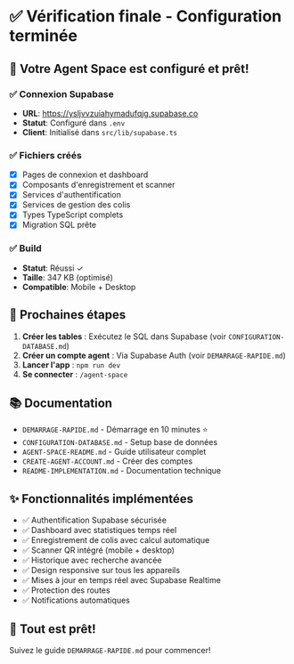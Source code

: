 # ✅ Vérification finale - Configuration terminée

## 🎯 Votre Agent Space est configuré et prêt!

### ✅ Connexion Supabase
- **URL**: https://ysljvvzuiahymadufqjg.supabase.co
- **Statut**: Configuré dans `.env`
- **Client**: Initialisé dans `src/lib/supabase.ts`

### ✅ Fichiers créés
- [x] Pages de connexion et dashboard
- [x] Composants d'enregistrement et scanner
- [x] Services d'authentification
- [x] Services de gestion des colis
- [x] Types TypeScript complets
- [x] Migration SQL prête

### ✅ Build
- **Statut**: Réussi ✓
- **Taille**: 347 KB (optimisé)
- **Compatible**: Mobile + Desktop

## 🚀 Prochaines étapes

1. **Créer les tables** : Exécutez le SQL dans Supabase (voir `CONFIGURATION-DATABASE.md`)
2. **Créer un compte agent** : Via Supabase Auth (voir `DEMARRAGE-RAPIDE.md`)
3. **Lancer l'app** : `npm run dev`
4. **Se connecter** : `/agent-space`

## 📚 Documentation

- `DEMARRAGE-RAPIDE.md` - Démarrage en 10 minutes ⭐
- `CONFIGURATION-DATABASE.md` - Setup base de données
- `AGENT-SPACE-README.md` - Guide utilisateur complet
- `CREATE-AGENT-ACCOUNT.md` - Créer des comptes
- `README-IMPLEMENTATION.md` - Documentation technique

## ✨ Fonctionnalités implémentées

- ✅ Authentification Supabase sécurisée
- ✅ Dashboard avec statistiques temps réel
- ✅ Enregistrement de colis avec calcul automatique
- ✅ Scanner QR intégré (mobile + desktop)
- ✅ Historique avec recherche avancée
- ✅ Design responsive sur tous les appareils
- ✅ Mises à jour en temps réel avec Supabase Realtime
- ✅ Protection des routes
- ✅ Notifications automatiques

## 🎉 Tout est prêt!

Suivez le guide `DEMARRAGE-RAPIDE.md` pour commencer!
